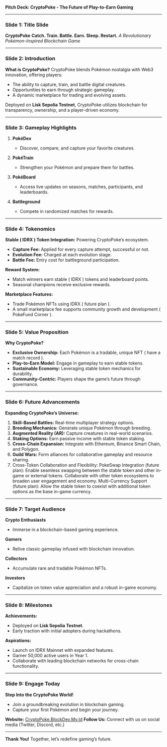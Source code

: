 **Pitch Deck: CryptoPoke - The Future of Play-to-Earn Gaming**

---

### Slide 1: **Title Slide**

**CryptoPoke**
**Catch. Train. Battle. Earn. Sleep. Restart.**
*A Revolutionary Pokémon-Inspired Blockchain Game*

---

### Slide 2: **Introduction**

**What is CryptoPoke?**
CryptoPoke blends Pokémon nostalgia with Web3 innovation, offering players:

* The ability to capture, train, and battle digital creatures.
* Opportunities to earn through strategic gameplay.
* A dynamic marketplace for trading and evolving assets.

Deployed on **Lisk Sepolia Testnet**, CryptoPoke utilizes blockchain for transparency, ownership, and a player-driven economy.

---

### Slide 3: **Gameplay Highlights**

1. **PokéDex**

   * Discover, compare, and capture your favorite creatures.
2. **PokéTrain**

   * Strengthen your Pokémon and prepare them for battles.
3. **PokéBoard**

   * Access live updates on seasons, matches, participants, and leaderboards.
4. **Battleground**

   * Compete in randomized matches for rewards.

---

### Slide 4: **Tokenomics**

**Stable ( IDRX ) Token Integration:** Powering CryptoPoke’s ecosystem.

* **Capture Fee:** Applied for every capture attempt, successful or not.
* **Evolution Fee:** Charged at each evolution stage.
* **Battle Fee:** Entry cost for battleground participation.

**Reward System:**

* Match winners earn stable ( IDRX ) tokens and leaderboard points.
* Seasonal champions receive exclusive rewards.

**Marketplace Features:**

* Trade Pokémon NFTs using IDRX ( future plan ).
* A small marketplace fee supports community growth and development ( PokeFund Corner ).

---

### Slide 5: **Value Proposition**

**Why CryptoPoke?**

* **Exclusive Ownership:** Each Pokémon is a tradable, unique NFT ( have a match record ).
* **Play-to-Earn Model:** Engage in gameplay to earn stable tokens.
* **Sustainable Economy:** Leveraging stable token mechanics for durability.
* **Community-Centric:** Players shape the game’s future through governance.

---

### Slide 6: **Future Advancements**

**Expanding CryptoPoke’s Universe:**

1. **Skill-Based Battles:** Real-time multiplayer strategy options.
2. **Breeding Mechanics:** Generate unique Pokémon through breeding.
3. **Augmented Reality (AR):** Capture creatures in real-world scenarios.
4. **Staking Options:** Earn passive income with stable token staking.
5. **Cross-Chain Expansion:** Integrate with Ethereum, Binance Smart Chain, and Polygon.
6. **Guild Wars:** Form alliances for collaborative gameplay and resource sharing.
7. Cross-Token Collaboration and Flexibility:
PokeSwap Integration (future plan): Enable seamless swapping between the stable token and other in-game or external tokens. Collaborate with other token ecosystems to broaden user engagement and economy.
Multi-Currency Support (future plan): Allow the stable token to coexist with additional token options as the base in-game currency.

---

### Slide 7: **Target Audience**

**Crypto Enthusiasts**

* Immerse in a blockchain-based gaming experience.

**Gamers**

* Relive classic gameplay infused with blockchain innovation.

**Collectors**

* Accumulate rare and tradable Pokémon NFTs.

**Investors**

* Capitalize on token value appreciation and a robust in-game economy.

---

### Slide 8: **Milestones**

**Achievements:**

* Deployed on **Lisk Sepolia Testnet**.
* Early traction with initial adopters during hackathons.

**Aspirations:**

* Launch on IDRX Mainnet with expanded features.
* Garner 50,000 active users in Year 1.
* Collaborate with leading blockchain networks for cross-chain functionality.

---

### Slide 9: **Engage Today**

**Step Into the CryptoPoke World!**

* Join a groundbreaking evolution in blockchain gaming.
* Capture your first Pokémon and begin your journey.

**Website:** [CryptoPoke.BlockDev.My.Id](#)
**Follow Us:** Connect with us on social media (Twitter, Discord, etc.)

---

**Thank You!**
Together, let’s redefine gaming’s future.
